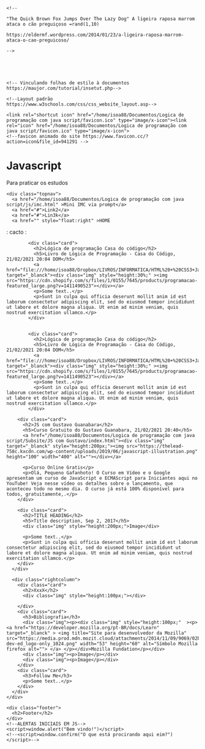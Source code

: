 <!DOCTYPE html>
<html lang="pt-br">
  <head>
    <meta charset="utf-8">
    <title>LogicaProg com JS</title>
    <link rel="stylesheet" type="text/css" href="/home/isoa88/Documentos/Logica de programação com java script/css/padraocss3.css">


    <!--
      
    "The Quick Brown Fox Jumps Over The Lazy Dog" A ligeira raposa marrom ataca o cão preguiçoso =rand(1,10)
    
    https://eldermf.wordpress.com/2014/01/23/a-ligeira-raposa-marrom-ataca-o-cao-preguicoso/

    -->





    <!-- Vinculando folhas de estilo à documentos https://maujor.com/tutorial/insetut.php-->

    <!--Layout padrão https://www.w3schools.com/css/css_website_layout.asp-->

    <link rel="shortcut icon" href="/home/isoa88/Documentos/Logica de programação com java script/favicon.ico" type="image/x-icon"><link rel="icon" href="/home/isoa88/Documentos/Logica de programação com java script/favicon.ico" type="image/x-icon">
    <!--favicon animado do site https://www.favicon.cc/?action=icon&file_id=941291 -->

  </head>


  
  <body>
    <div class="header">
      <h1>Javascript</h1>
      <p>Para praticar os estudos</p>
    </div>
    
    <div class="topnav">
      <a href="/home/isoa88/Documentos/Logica de programação com java script/js/imc.html" >Mini IMC via prompt</a>
      <a href="#">Link2</a>
      <a href="#">Lin3k</a>
      <a href="" style="float:right" >HOME 
: cacto :  </a>
    </div>
        <div class="row">
          <div class="leftcolumn">


            <div class="card">
              <h2>Lógica de programação Casa do código</h2>
              <h5>Livro de Lógica de Programação - Casa do Código, 21/02/2021 20:04 DOM</h5>
              <a href="file:///home/isoa88/Dropbox/LIVROS/INFORMATICA/HTML%20+%20CSS3+Javascript/Logica%20de%20Programa%C3%A7%C3%A3o.pdf" target="_blanck"><div class="img" style="height:30%;" ><img src="https://cdn.shopify.com/s/files/1/0155/7645/products/programacao-featured_large.png?v=1411490523"></div></a>
              <p>Some text..</p>
              <p>Sunt in culpa qui officia deserunt mollit anim id est laborum consectetur adipiscing elit, sed do eiusmod tempor incididunt ut labore et dolore magna aliqua. Ut enim ad minim veniam, quis nostrud exercitation ullamco.</p>
            </div>

    
            <div class="card">
              <h2>Lógica de programação Casa do código</h2>
              <h5>Livro de Lógica de Programação - Casa do Código, 21/02/2021 20:04 DOM</h5>
              <a href="file:///home/isoa88/Dropbox/LIVROS/INFORMATICA/HTML%20+%20CSS3+Javascript/Logica%20de%20Programa%C3%A7%C3%A3o.pdf" target="_blanck"><div class="img" style="height:30%;" ><img src="https://cdn.shopify.com/s/files/1/0155/7645/products/programacao-featured_large.png?v=1411490523"></div></a>
              <p>Some text..</p>
              <p>Sunt in culpa qui officia deserunt mollit anim id est laborum consectetur adipiscing elit, sed do eiusmod tempor incididunt ut labore et dolore magna aliqua. Ut enim ad minim veniam, quis nostrud exercitation ullamco.</p>
            </div>

        <div class="card">
          <h2>JS com Gustavo Guanabara</h2>
          <h5>Curso Gratuito do Gustavo Guanabara, 21/02/2021 20:40</h5>
          <a href="/home/isoa88/Documentos/Logica de programação com java script/Subsite/JS com Gustavo/index.html"><div class="img" target="_blanck" style="height:200px;"><img src="https://thelead-758c.kxcdn.com/wp-content/uploads/2019/06/javascript-illustration.png" height="100" width="400" alt=""></div></a>
          
          <p>Curso Online Gratis</p>
          <p>Olá, Pequeno Gafanhoto! O Curso em Vídeo e o Google apresentam um curso de JavaScript e ECMAScript para Iniciantes aqui no YouTube! Veja nesse vídeo os detalhes sobre o lançamento, que aconteceu todo no mesmo dia. O curso já está 100% disponível para todos, gratuitamente,.</p>
        </div>

        <div class="card">
          <h2>TITLE HEADING</h2>
          <h5>Title description, Sep 2, 2017</h5>
          <div class="img" style="height:200px;">Image</div>
          
          <p>Some text..</p>
          <p>Sunt in culpa qui officia deserunt mollit anim id est laborum consectetur adipiscing elit, sed do eiusmod tempor incididunt ut labore et dolore magna aliqua. Ut enim ad minim veniam, quis nostrud exercitation ullamco.</p>
        </div>
      </div>
      
      <div class="rightcolumn">
        <div class="card">
          <h2>XxxX</h2>
          <div class="img" style="height:100px;"></div>
          
        </div>
        <div class="card">
          <h3>Bibliografia</h3>
          <div class="img"><p><div class="img" style="height:100px;"  ><p> <a href="https://developer.mozilla.org/pt-BR/docs/Learn" target="_blanck" > <img title="Site para desenvolvedor da Mozilla" src="https://media.prod.mdn.mozit.cloud/attachments/2014/11/09/9069/02b823c2275e4f0b515fdaf39920c37c/firefox-dev-ed_logo-only_1024.png" width="53" height="60" alt="Símbolo Mozilla firefox alt=""> </a> </p></div>Mozilla Fundation</p></div>
          <div class="img"><p>Image</p></div>
          <div class="img"><p>Image</p></div>
        </div>
        <div class="card">
          <h3>Follow Me</h3>
          <p>Some text..</p>
        </div>
      </div>
    </div>
    
    <div class="footer">
      <h2>Footer</h2>
    </div>
    <!--ALERTAS INICIAIS EM JS-->
    <script>window.alert("Bem vindo!")</script>
    <!--<script>window.confirm("O que está procirando aqui eim?")</script>-->


  </body>
</html>


